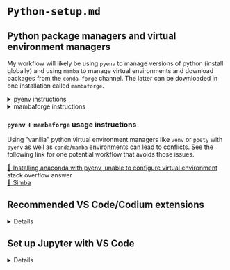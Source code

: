 # `Python-setup.md`

## Python package managers and virtual environment managers

My workflow will likely be using `pyenv` to manage versions of python (install globally) and using `mamba` to manage virtual environments and download packages from the `conda-forge` channel. The latter can be downloaded in one installation called `mambaforge`.

<details>
<summary>pyenv instructions</summary>

### General `pyenv` installation

If you're using macOS or a Linux OS, go to the [🐙🐱 pyenv repo](https://github.com/pyenv/pyenv#installation) and follow the installation instructions.

If you're Windows, you have two options. To install directly on Windows, you can go to the [🐙🐱 pyenv-win](https://github.com/pyenv-win/pyenv-win#installation) repo and follow the installation instructions there. Otherwise, you can install WSL 2 (e.g. followin this [video](https://www.youtube.com/watch?v=IL7Jd9rjgrM) by David Bombal) and then install `pyenv` on your resulting Linux pseudo-virtual machine via WSL 2.

Please note that the latter option is not recommended by the `pyenv` team:

> Pyenv does not officially support Windows and does not work in Windows outside the Windows Subsystem for Linux. Moreover, even there, the Pythons it installs are not native Windows versions but rather Linux versions run through a compatibility layer -- so you won't get Windows-specific functionality.
>
> If you're in Windows, we recommend using @kirankotari's pyenv-win fork -- which does install native Windows Python versions.

I'm personally choosing to do so to have a cleaner workflow since I will primarily use the WSL 2 when working with python.

</details>

<details>
<summary>mambaforge instructions</summary>

### General `mambaforge` installation

Go to the [🐙🐱 miniforge repo](https://github.com/conda-forge/miniforge) and follow the instructions for your operating system to install `mamabaforge`. The installation files are in the [`mambaforge` section](https://github.com/conda-forge/miniforge#mambaforge), but it will make more sense if you at least skim the instructions in the [Install section](https://github.com/conda-forge/miniforge#install).

</details>

### `pyenv` + `mambaforge` usage instructions

Using "vanilla" python virtual environment managers like `venv` or `poety` with `pyenv` as well as `conda`/`mamba` environments can lead to conflicts. See the following link for one potential workflow that avoids those issues.

[🥞 Installing anaconda with pyenv, unable to configure virtual environment](https://stackoverflow.com/a/58045984)  
stack overflow answer  
[👤 Simba](https://stackoverflow.com/users/5101148/simba)

## Recommended VS Code/Codium extensions

<details>

### General extensions

- Python (official MS extension for Python support)
- AREPL for python (real-time output)

Source:
[🎥 Setting Up VSCode For Python Programming](https://www.youtube.com/watch?v=W--_EOzdTHk)  
[👤 Traversy Media](https://www.youtube.com/channel/UC29ju8bIPH5as8OGnQzwJyA)

### Code formatting

For each Python project you do in VS Code, run

```
pip install black isort
```

in your terminal. Create a local `settings.json` file and add the following to it:

```
"editor.formatting.provider": "black",
    "python.formatting.blackArgs": [
        "--line-length=119"
    ],
"python.sortImports.args": [
    "--profile=black",
],
"[python]": {
    "editor.codeActionsOnSave": {
        "source.organizeImports": true
    }
}
```

[🎥 Set up Python Black and isort on Visual Studio Code](https://www.youtube.com/watch?v=cG88P-MsdzQ)  
[👤 Very Academy](https://www.youtube.com/channel/UC1mxuk7tuQT2D0qTMgKji3w)

</details>

## Set up Jupyter with VS Code

<details>

Install the official "Jupyter" extension from Microsoft. More details might have to be added about using Jupyter inside VS Code.

</details>
